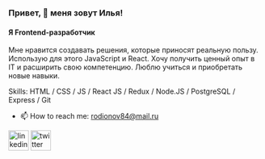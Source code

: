 ### Привет, 👋 меня зовут Илья!
#### Я Frontend-разработчик
Мне нравится создавать решения, которые приносят реальную пользу. Использую для этого JavaScript и React.
Хочу получить ценный опыт в IT и расширить свою компетенцию. Люблю учиться и приобретать новые навыки.

Skills: HTML / CSS / JS / React JS /  Redux / Node.JS / PostgreSQL / Express / Git

- 📫 How to reach me: rodionov84@mail.ru 


[<img src='https://cdn.jsdelivr.net/npm/simple-icons@3.0.1/icons/linkedin.svg' alt='linkedin' height='40'>](https://www.linkedin.com/in/https://www.linkedin.com/in/ilya-rodionov-b95820150//)  [<img src='https://cdn.jsdelivr.net/npm/simple-icons@3.0.1/icons/twitter.svg' alt='twitter' height='40'>](https://twitter.com/https://twitter.com/RodionovIlya1/)  

